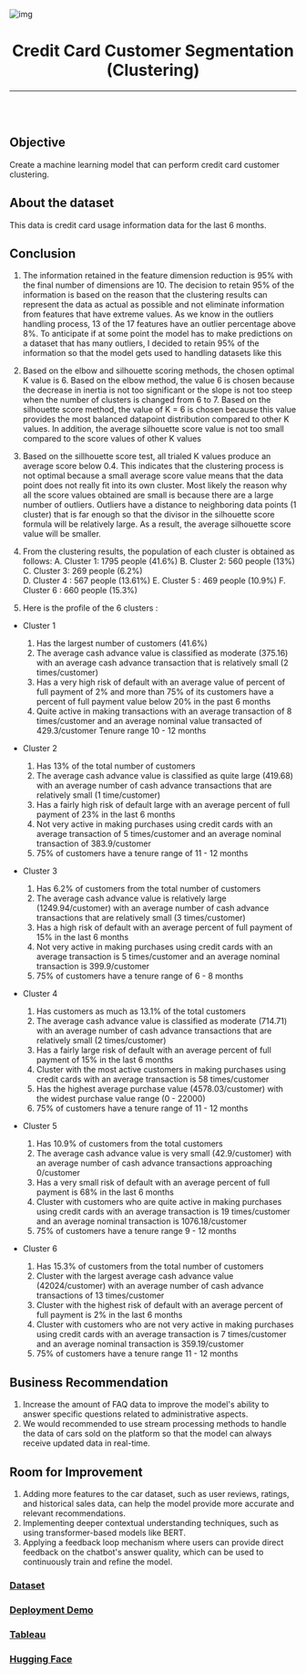 ![img](https://miro.medium.com/v2/resize:fit:828/format:webp/0*roEnqE5qSiUbTJkp.jpg)

<center>

<h1>Credit Card Customer Segmentation (Clustering)</h1>

---

</center>

<br />
<br />

## **Objective**
Create a machine learning model that can perform credit card customer clustering.

## **About the dataset**

This data is credit card usage information data for the last 6 months.

## **Conclusion**

1. The information retained in the feature dimension reduction is 95% with the final number of dimensions are 10. The decision to retain 95% of the information is based on the reason that the clustering results can represent the data as actual as possible and not eliminate information from features that have extreme values. As we know in the outliers handling process, 13 of the 17 features have an outlier percentage above 8%. To anticipate if at some point the model has to make predictions on a dataset that has many outliers, I decided to retain 95% of the information so that the model gets used to handling datasets like this
   
2. Based on the elbow and silhouette scoring methods, the chosen optimal K value is 6. Based on the elbow method, the value 6 is chosen because the decrease in inertia is not too significant or the slope is not too steep when the number of clusters is changed from 6 to 7. Based on the silhouette score method, the value of K = 6 is chosen because this value provides the most balanced datapoint distribution compared to other K values. In addition, the average silhouette score value is not too small compared to the score values ​​of other K values
   
3. Based on the sillhouette score test, all trialed K values produce an average score below 0.4. This indicates that the clustering process is not optimal because a small average score value means that the data point does not really fit into its own cluster. Most likely the reason why all the score values obtained are small is because there are a large number of outliers. Outliers have a distance to neighboring data points (1 cluster) that is far enough so that the divisor in the silhouette score formula will be relatively large. As a result, the average silhouette score value will be smaller.
   
4. From the clustering results, the population of each cluster is obtained as follows:
  A. Cluster 1: 1795 people (41.6%)
  B. Cluster 2: 560 people (13%)
  C. Cluster 3: 269 people (6.2%)  
  D. Cluster 4 : 567 people (13.61%)
  E. Cluster 5 : 469 people (10.9%)
  F. Cluster 6 : 660 people (15.3%)
5. Here is the profile of the 6 clusters :
   
  - Cluster 1
    1. Has the largest number of customers (41.6%) 
    2. The average cash advance value is classified as moderate (375.16) with an average cash advance transaction that is relatively small (2 times/customer) 
    3. Has a very high   risk of default with an average value of percent of full payment of 2% and more than 75% of its customers have a percent of full payment value below 20% in the past 6 months
    4. Quite active in making transactions    with an average transaction of 8 times/customer and an average nominal value transacted of 429.3/customer Tenure range 10 - 12 months

  - Cluster 2
    1. Has 13% of the total number of customers
    2. The average cash advance value is classified as quite large (419.68) with an average number of cash advance transactions that are relatively small (1 time/customer)
    3. Has a fairly high risk of default large with an average percent of full payment of 23% in the last 6 months
    4. Not very active in making purchases using credit cards with an average transaction of 5 times/customer and an average nominal transaction of 383.9/customer
    5. 75% of customers have a tenure range of 11 - 12 months

  - Cluster 3
    1. Has 6.2% of customers from the total number of customers
    2. The average cash advance value is relatively large (1249.94/customer) with an average number of cash advance transactions that are relatively small (3 times/customer)
    3. Has a high risk of default with an average percent of full payment of 15% in the last 6 months
    4. Not very active in making purchases using credit cards with an average transaction is 5 times/customer and an average nominal transaction is 399.9/customer
    5. 75% of customers have a tenure range of 6 - 8 months

  - Cluster 4
    1. Has customers as much as 13.1% of the total customers
    2. The average cash advance value is classified as moderate (714.71) with an average number of cash advance transactions that are relatively small (2 times/customer)
    3. Has a fairly large risk of default with an average percent of full payment of 15% in the last 6 months
    4. Cluster with the most active customers in making purchases using credit cards with an average transaction is 58 times/customer
    5. Has the highest average purchase value (4578.03/customer) with the widest purchase value range (0 - 22000)
    6. 75% of customers have a tenure range of 11 - 12 months

  - Cluster 5
    1. Has 10.9% of customers from the total customers
    2. The average cash advance value is very small (42.9/customer) with an average number of cash advance transactions approaching 0/customer
    3. Has a very small risk of default with an average percent of full payment is 68% in the last 6 months
    4. Cluster with customers who are quite active in making purchases using credit cards with an average transaction is 19 times/customer and an average nominal transaction is 1076.18/customer
    5. 75% of customers have a tenure range 9 - 12 months

  - Cluster 6
    1. Has 15.3% of customers from the total number of customers
    2. Cluster with the largest average cash advance value (42024/customer) with an average number of cash advance transactions of 13 times/customer
    3. Cluster with the highest risk of default with an average percent of full payment is 2% in the last 6 months
    4. Cluster with customers who are not very active in making purchases using credit cards with an average transaction is 7 times/customer and an average nominal transaction is 359.19/customer
    5. 75% of customers have a tenure range 11 - 12 months

## **Business Recommendation**

1. Increase the amount of FAQ data to improve the model's ability to answer specific questions related to administrative aspects.    
2. We would recommended to use stream processing methods to handle the data of cars sold on the platform so that the model can always receive updated data in real-time.

## **Room for Improvement**

1. Adding more features to the car dataset, such as user reviews, ratings, and historical sales data, can help the model provide more accurate and relevant recommendations.
2. Implementing deeper contextual understanding techniques, such as using transformer-based models like BERT.
3. Applying a feedback loop mechanism where users can provide direct feedback on the chatbot's answer quality, which can be used to continuously train and refine the model.

### [**Dataset**](https://www.kaggle.com/datasets/indraputra21/used-car-listings-in-indonesia?select=used_car.csv)
### [**Deployment Demo**](https://drive.google.com/file/d/18srgZGhkPxruex62RCXlwg3URjR7Puq8/view?usp=sharing)
### [**Tableau**](https://public.tableau.com/app/profile/ahmad.dani.rifai/viz/CarListing_17223143129200/Dashboard1?publish=yes)
### [**Hugging Face**](https://huggingface.co/spaces/vickybelario/project01)
